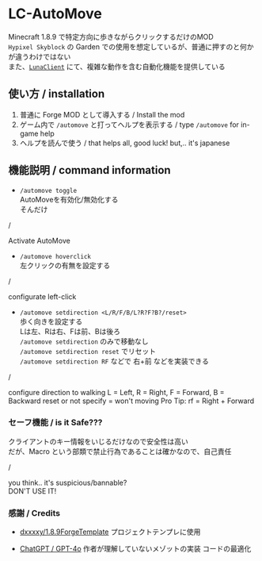 # LC-AutoMove
 Minecraft 1.8.9 で特定方向に歩きながらクリックするだけのMOD <br>
 `Hypixel Skyblock` の Garden での使用を想定しているが、普通に押すのと何かが違うわけではない <br>
また、[`LunaClient`](https://github.com/luna724/LunaClient) にて、複雑な動作を含む自動化機能を提供している


## 使い方 / installation
1. 普通に Forge MOD として導入する / Install the mod
2. ゲーム内で `/automove` と打ってヘルプを表示する / type `/automove` for in-game help
3. ヘルプを読んで使う / that helps all, good luck! but,.. it's japanese

## 機能説明 / command information
- `/automove toggle` <br>
AutoMoveを有効化/無効化する <br/>
そんだけ

/

Activate AutoMove

- `/automove hoverclick` <br>
左クリックの有無を設定する

/

configurate left-click

- `/automove setdirection <L/R/F/B/L?R?F?B?/reset>` <br>
歩く向きを設定する <br/>
Lは左、Rは右、Fは前、Bは後ろ <br>
`/automove setdirection` のみで移動なし <br>
`/automove setdirection reset` でリセット <br>
`/automove setdirection RF` などで 右+前 などを実装できる 

/

configure direction to walking
L = Left, R = Right, F = Forward, B = Backward
reset or not specify = won't moving
Pro Tip: rf = Right + Forward

### セーフ機能 / is it Safe???
クライアントのキー情報をいじるだけなので安全性は高い <br />
だが、Macro という部類で禁止行為であることは確かなので、自己責任 <br />

/

you think.. it's suspicious/bannable? <br>
DON'T USE IT!


### 感謝 / Credits
- [dxxxxy/1.8.9ForgeTemplate](https://github.com/dxxxxy/1.8.9ForgeTemplate)
プロジェクトテンプレに使用

- [ChatGPT / GPT-4o](https://chatgpt.com/)
作者が理解していないメゾットの実装
コードの最適化
